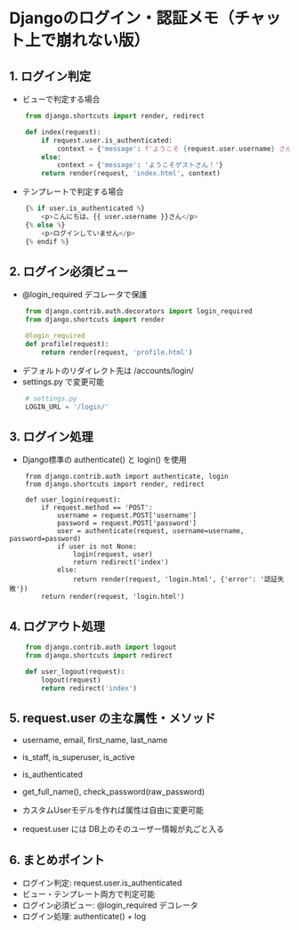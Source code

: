 # Djangoのログイン・認証メモ（チャット上で崩れない版）

## 1. ログイン判定

- ビューで判定する場合
```python
    from django.shortcuts import render, redirect

    def index(request):
        if request.user.is_authenticated:
            context = {'message': f'ようこそ {request.user.username} さん！'}
        else:
            context = {'message': 'ようこそゲストさん！'}
        return render(request, 'index.html', context)
```

- テンプレートで判定する場合
```python
    {% if user.is_authenticated %}
        <p>こんにちは、{{ user.username }}さん</p>
    {% else %}
        <p>ログインしていません</p>
    {% endif %}
```
## 2. ログイン必須ビュー

- @login_required デコレータで保護
```python
    from django.contrib.auth.decorators import login_required
    from django.shortcuts import render

    @login_required
    def profile(request):
        return render(request, 'profile.html')
```
- デフォルトのリダイレクト先は /accounts/login/
- settings.py で変更可能
```python
    # settings.py
    LOGIN_URL = '/login/'
```

## 3. ログイン処理

- Django標準の authenticate() と login() を使用
```
    from django.contrib.auth import authenticate, login
    from django.shortcuts import render, redirect

    def user_login(request):
        if request.method == 'POST':
            username = request.POST['username']
            password = request.POST['password']
            user = authenticate(request, username=username, password=password)
            if user is not None:
                login(request, user)
                return redirect('index')
            else:
                return render(request, 'login.html', {'error': '認証失敗'})
        return render(request, 'login.html')
```

## 4. ログアウト処理
```python
    from django.contrib.auth import logout
    from django.shortcuts import redirect

    def user_logout(request):
        logout(request)
        return redirect('index')
```

## 5. request.user の主な属性・メソッド

- username, email, first_name, last_name
- is_staff, is_superuser, is_active
- is_authenticated
- get_full_name(), check_password(raw_password)

- カスタムUserモデルを作れば属性は自由に変更可能
- request.user には DB上のそのユーザー情報が丸ごと入る

## 6. まとめポイント

- ログイン判定: request.user.is_authenticated
- ビュー・テンプレート両方で判定可能
- ログイン必須ビュー: @login_required デコレータ
- ログイン処理: authenticate() + log
